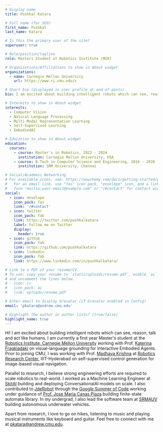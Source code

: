 ```yaml
---
# Display name
title: Pushkal Katara

# Full name (for SEO)
first_name: Pushkal
last_name: Katara

# Is this the primary user of the site?
superuser: true

# Role/position/tagline
role: Masters Student at Robotics Institute (MSR)

# Organizations/Affiliations to show in About widget
organizations:
  - name: Carnegie Mellon University
    url: https://www.ri.cmu.edu/s

# Short bio (displayed in user profile at end of posts)
bio: I am excited about building intelligent robots which can see, reason, talk and act like humans. I pursue research on Multi-Modal Machine Learning at the intersection of Computer Vision, Natural Language Processing and Robotics. My long-term goal is to build robots which can perceive its environment, involve in dialog, perform common-sense reasoning and navigate intelligently to solve its goal.

# Interests to show in About widget
interests:
  - Computer Vision
  - Natural Language Processing
  - Multi-Modal Representation Learning
  - Self-Supervised Learning
  - EmbodiedAI

# Education to show in About widget
education:
  courses:
    - course: Master's in Robotics, 2022 - 2024
      institution: Carnegie Mellon University, USA
    - course: B.Tech in Computer Science and Engineering, 2016 - 2020
      institution: SRM University, Chennai

# Social/Academic Networking
# For available icons, see: https://wowchemy.com/docs/getting-started/page-builder/#icons
#   For an email link, use "fas" icon pack, "envelope" icon, and a link in the
#   form "mailto:your-email@example.com" or "/#contact" for contact widget.
social:
  - icon: envelope
    icon_pack: fas
    link: '/#contact'
  - icon: twitter
    icon_pack: fab
    link: https://twitter.com/pushkalkatara
    label: Follow me on Twitter
    display:
      header: true
  - icon: github
    icon_pack: fab
    link: https://github.com/pushkalkatara
  - icon: linkedin
    icon_pack: fab
    link: https://www.linkedin.com/in/pushkalkatara/

# Link to a PDF of your resume/CV.
# To use: copy your resume to `static/uploads/resume.pdf`, enable `ai` icons in `params.yaml`,
# and uncomment the lines below.
# - icon: cv
#   icon_pack: ai
#   link: uploads/resume.pdf

# Enter email to display Gravatar (if Gravatar enabled in Config)
email: 'pkatara@andrew.cmu.edu'

# Highlight the author in author lists? (true/false)
highlight_name: true
---
```


Hi! I am excited about building intelligent robots which can see, reason, talk and act like humans. I am currently a first year Master's student at the [Robotics Institute, Carnegie Mellon University](https://www.ri.cmu.edu/) working with Prof. [Katerina Fragkiadaki](https://www.cs.cmu.edu/~katef/) on visual-language grounding for Interactive Embodied Agents. Prior to joining CMU, I was working with Prof. [Madhava Krishna](https://scholar.google.co.in/citations?user=QDuPGHwAAAAJ&hl=en) at [Robotics Research Center](https://robotics.iiit.ac.in/publications.html), IIIT-Hyderabad on self-supervised control generation for image-based visual navigation.

Parallel to research, I believe strong engineering efforts are required to scale robotics to real-world. I worked as a Machine Learning Engineer at [SkitAI](https://skit.ai/) building and deploying ConversationalAI models on scale. I also contributed to [JdeRobot](https://jderobot.github.io/) through the [Google Summer of Code](https://summerofcode.withgoogle.com/archive/2018/projects/6028761103335424) working under guidance of [Prof. Jose Maria Canas Plaza](https://gsyc.urjc.es/jmplaza/) building finite-state automata library. In my undergrad, I also lead the software team at [SRMAUV](https://srmauvsoftware.github.io/) building autonomous underwater vehicles. 

Apart from research, I love to go on hikes, listening to music and playing musical instruments like keyboard and guitar. Feel free to connect with me at pkatara@andrew.cmu.edu.